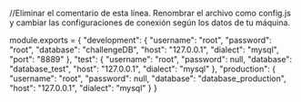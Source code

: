 //Eliminar el comentario de esta línea. Renombrar el archivo como config.js y cambiar las configuraciones de conexión según los datos de tu máquina.

module.exports = {
  "development": {
    "username": "root",
    "password": "root",
    "database": "challengeDB",
    "host": "127.0.0.1",
    "dialect": "mysql",
    "port": "8889"
  },
  "test": {
    "username": "root",
    "password": null,
    "database": "database_test",
    "host": "127.0.0.1",
    "dialect": "mysql"
  },
  "production": {
    "username": "root",
    "password": null,
    "database": "database_production",
    "host": "127.0.0.1",
    "dialect": "mysql"
  }
}
